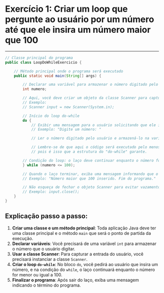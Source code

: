 
# Exercício 1: Criar um loop que pergunte ao usuário por um número até que ele insira um número maior que 100

---

```java
// Classe principal do programa
public class LoopDoWhileExercicio {

    // Método principal onde o programa será executado
    public static void main(String[] args) {

        // Declarar uma variável para armazenar o número digitado pelo usuário
        int numero;

        // Aqui, você deve criar um objeto da classe Scanner para capturar a entrada do usuário
        // Exemplo:
        // Scanner input = new Scanner(System.in);

        // Início do loop do-while
        do {
            // Exibir uma mensagem para o usuário solicitando que ele insira um número
            // Exemplo: "Digite um número: "

            // Ler o número digitado pelo usuário e armazená-lo na variável "numero"

            // Lembre-se de que aqui o código será executado pelo menos uma vez,
            // pois é isso que a estrutura do "do-while" garante.

        // Condição do loop: o laço deve continuar enquanto o número for menor ou igual a 100
        } while (numero <= 100);

        // Quando o laço terminar, exiba uma mensagem informando que o número inserido é maior que 100
        // Exemplo: "Número maior que 100 inserido. Fim do programa."

        // Não esqueça de fechar o objeto Scanner para evitar vazamentos de recursos
        // Exemplo: input.close();
    }
}
```

## Explicação passo a passo:

1. **Criar uma classe e um método principal**: Toda aplicação Java deve ter uma classe principal e o método `main` que será o ponto de partida da execução.
2. **Declarar variáveis**: Você precisará de uma variável `int` para armazenar o número que o usuário digitar.
3. **Usar a classe Scanner**: Para capturar a entrada do usuário, você precisará instanciar a classe `Scanner`.
4. **Criar o loop `do-while`**: No bloco `do`, você pedirá ao usuário que insira um número, e na condição do `while`, o laço continuará enquanto o número for menor ou igual a 100.
5. **Finalizar o programa**: Após sair do laço, exiba uma mensagem indicando o término do programa.
